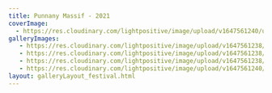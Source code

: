 ```yaml
---
title: Punnany Massif - 2021
coverImage:
  - https://res.cloudinary.com/lightpositive/image/upload/v1647561240/uploads/Punnany%20Massif%20-%202021/pu1.jpg
galleryImages:
   - https://res.cloudinary.com/lightpositive/image/upload/v1647561238/uploads/Punnany%20Massif%20-%202021/pu3.jpg
   - https://res.cloudinary.com/lightpositive/image/upload/v1647561238/uploads/Punnany%20Massif%20-%202021/pu.jpg
   - https://res.cloudinary.com/lightpositive/image/upload/v1647561238/uploads/Punnany%20Massif%20-%202021/pu2.jpg
   - https://res.cloudinary.com/lightpositive/image/upload/v1647561240/uploads/Punnany%20Massif%20-%202021/pu1.jpg
layout: galleryLayout_festival.html
---
```

